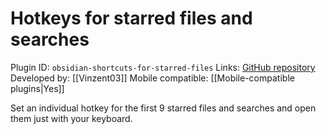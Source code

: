 # Hotkeys for starred files and searches

Plugin ID: `obsidian-shortcuts-for-starred-files`
Links: [GitHub repository](https://github.com/Vinzent03/obsidian-shortcuts-for-starred-files)
Developed by: [[Vinzent03]]
Mobile compatible: [[Mobile-compatible plugins|Yes]]

Set an individual hotkey for the first 9 starred files and searches and open them just with your keyboard.
